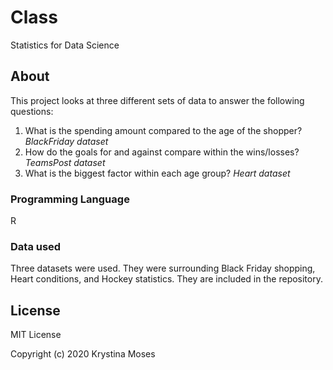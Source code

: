 # Class
Statistics for Data Science

## About
This project looks at three different sets of data to answer the following questions:
 1. What is the spending amount compared to the age of the shopper? *BlackFriday dataset*
 2. How do the goals for and against compare within the wins/losses? *TeamsPost dataset*
 3. What is the biggest factor within each age group? *Heart dataset*

### Programming Language
R

### Data used
Three datasets were used. They were surrounding Black Friday shopping, Heart conditions, and Hockey statistics. They are included in the repository. 

## License
MIT License

Copyright (c) 2020 Krystina Moses
